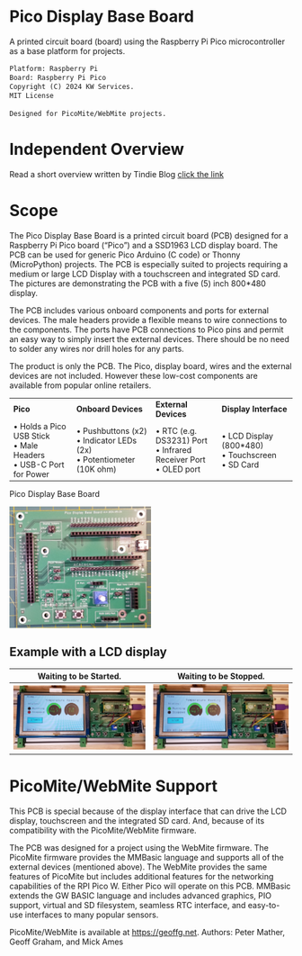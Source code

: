 # Pico Display Base Board
 
A printed circuit board (board) using the Raspberry Pi Pico microcontroller as a base platform for projects.

```
Platform: Raspberry Pi
Board: Raspberry Pi Pico
Copyright (C) 2024 KW Services.
MIT License

Designed for PicoMite/WebMite projects.
```

# Independent Overview

Read a short overview written by Tindie Blog [click the link](https://blog.tindie.com/2024/06/pico-display-base-board/)

# Scope

The Pico Display Base Board is a printed circuit board (PCB) designed for a Raspberry Pi Pico board (“Pico”) and a SSD1963 LCD display board. The PCB can be used for generic Pico Arduino (C code) or Thonny (MicroPython) projects. The PCB is especially suited to projects requiring a medium or large LCD Display with a touchscreen and integrated SD card. The pictures are demonstrating the PCB with a five (5) inch 800*480 display.

The PCB includes various onboard components and ports for external devices. The male headers provide a flexible means to wire connections to the components. The ports have PCB connections to Pico pins and permit an easy way to simply insert the external devices. There should be no need to solder any wires nor drill holes for any parts.

The product is only the PCB. The Pico, display board, wires and the external devices are not included. However these low-cost components are available from popular online retailers.

<div align="left">
    <table >
    <tr>
        <td><b>Pico </b></td>
        <td><b>Onboard Devices</b></td>
        <td><b>External Devices</b></td>
        <td><b>Display Interface</b></td>
    </tr>
     <tr>
        <td>
        &#x2022; Holds a Pico USB Stick</br>
        &#x2022; Male Headers</br>
        &#x2022; USB-C Port for Power</br>
        </td>
        <td>
        &#x2022; Pushbuttons (x2)</br>
        &#x2022; Indicator LEDs (2x)</br>
        &#x2022; Potentiometer (10K ohm)</br>
        </td>
        <td>
        &#x2022; RTC (e.g. DS3231) Port</br>
        &#x2022; Infrared Receiver Port</br>
        &#x2022; OLED port</br>
        </td>
        <td>
        &#x2022; LCD Display (800*480)</br>
        &#x2022; Touchscreen</br>
        &#x2022; SD Card</br>
        </td>
     </tr>
    </table>
</div>

Pico Display Base Board

<img src="./Images/PicoDisplayBaseBoard.jpg" align="center" height="50%" width="50%" >


## Example with a LCD display

| Waiting to be Started.    | Waiting to be Stopped. |
| -------- | ------- |
| ![](/Images/Reading_Stopped.jpg ) | ![](/Images/Reading_Started.jpg )|



# PicoMite/WebMite Support
This PCB is special because of the display interface that can drive the LCD display, touchscreen and the integrated SD card. And, because of its compatibility with the PicoMite/WebMite firmware.

The PCB was designed for a project using the WebMite firmware. The PicoMite firmware provides the MMBasic language and supports all of the external devices (mentioned above). The WebMite provides the same features of PicoMite but includes additional features for the networking capabilities of the RPI Pico W. Either Pico will operate on this PCB. MMBasic extends the GW BASIC language and includes advanced graphics, PIO support, virtual and SD filesystem, seamless RTC interface, and easy-to-use interfaces to many popular sensors.

PicoMite/WebMite is available at https://geoffg.net. Authors: Peter Mather, Geoff Graham, and Mick Ames